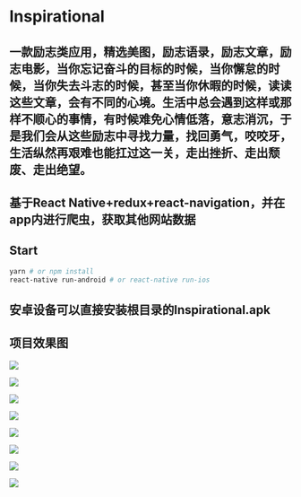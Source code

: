 # Inspirational

## 一款励志类应用，精选美图，励志语录，励志文章，励志电影，当你忘记奋斗的目标的时候，当你懈怠的时候，当你失去斗志的时候，甚至当你休暇的时候，读读这些文章，会有不同的心境。生活中总会遇到这样或那样不顺心的事情，有时候难免心情低落，意志消沉，于是我们会从这些励志中寻找力量，找回勇气，咬咬牙，生活纵然再艰难也能扛过这一关，走出挫折、走出颓废、走出绝望。

## 基于React Native+redux+react-navigation，并在app内进行爬虫，获取其他网站数据

## Start

```bash
yarn # or npm install
react-native run-android # or react-native run-ios
```

## 安卓设备可以直接安装根目录的Inspirational.apk

## 项目效果图

![](https://github.com/13025214712/Inspirational/blob/master/screenshots/1.png)

![](https://github.com/13025214712/Inspirational/blob/master/screenshots/2.png)

![](https://github.com/13025214712/Inspirational/blob/master/screenshots/21.png)

![](https://github.com/13025214712/Inspirational/blob/master/screenshots/3.png)

![](https://github.com/13025214712/Inspirational/blob/master/screenshots/31.png)

![](https://github.com/13025214712/Inspirational/blob/master/screenshots/4.png)

![](https://github.com/13025214712/Inspirational/blob/master/screenshots/41.png)

![](https://github.com/13025214712/Inspirational/blob/master/screenshots/42.png)
